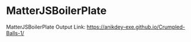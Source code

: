 # MatterJSBoilerPlate
MatterJSBoilerPlate
Output Link:
https://anikdey-exe.github.io/Crumpled-Balls-1/
